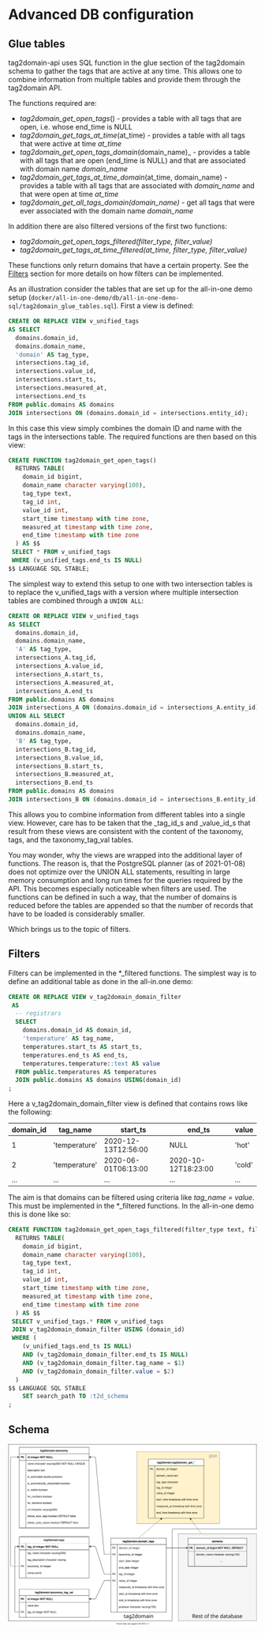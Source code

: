 # Advanced DB configuration

## Glue tables
tag2domain-api uses SQL function in the glue section of the tag2domain schema
to gather the tags that are active at any time. This allows one to combine 
information from multiple tables and provide them through the tag2domain API.

The functions required are:
+ _tag2domain_get_open_tags_() - provides a table with all tags that are open,
i.e. whose end_time is NULL
+ _tag2domain_get_tags_at_time_(at_time) - provides a table with all tags that
were active at time _at_time_
+ _tag2domain_get_open_tags_domain_(domain_name)_ - provides a table with all
tags that are open (end_time is NULL) and that are associated with domain name
_domain_name_
+ _tag2domain_get_tags_at_time_domain_(at_time, domain_name) - provides a table
with all tags that are associated with _domain_name_ and that were open at time
_at_time_
+ _tag2domain_get_all_tags_domain(domain_name)_ - get all tags that were ever
associated with the domain name _domain_name_

In addition there are also filtered versions of the first two functions:
+ _tag2domain_get_open_tags_filtered(filter_type, filter_value)_
+ _tag2domain_get_tags_at_time_filtered(at_time, filter_type, filter_value)_

These functions only return domains that have a certain property. See the
[Filters](#filters) section for more details on how filters can be implemented.

As an illustration consider the tables that are set up for the all-in-one demo
setup (`docker/all-in-one-demo/db/all-in-one-demo-sql/tag2domain_glue_tables.sql`).
First a view is defined:
``` sql
CREATE OR REPLACE VIEW v_unified_tags
AS SELECT
  domains.domain_id,
  domains.domain_name,
  'domain' AS tag_type,
  intersections.tag_id,
  intersections.value_id,
  intersections.start_ts,
  intersections.measured_at,
  intersections.end_ts
FROM public.domains AS domains
JOIN intersections ON (domains.domain_id = intersections.entity_id);
```
In this case this view simply combines the domain ID and name with the tags
in the intersections table. The required functions are then based on this view:
``` sql
CREATE FUNCTION tag2domain_get_open_tags()
  RETURNS TABLE(
    domain_id bigint,
    domain_name character varying(100),
    tag_type text,
    tag_id int,
    value_id int,
    start_time timestamp with time zone,
    measured_at timestamp with time zone,
    end_time timestamp with time zone
  ) AS $$
 SELECT * FROM v_unified_tags
 WHERE (v_unified_tags.end_ts IS NULL)
$$ LANGUAGE SQL STABLE;
```

The simplest way to extend this setup to one with two intersection tables is
to replace the v_unified_tags with a version where multiple intersection tables
are combined through a `UNION ALL`:
``` sql
CREATE OR REPLACE VIEW v_unified_tags
AS SELECT
  domains.domain_id,
  domains.domain_name,
  'A' AS tag_type,
  intersections_A.tag_id,
  intersections_A.value_id,
  intersections_A.start_ts,
  intersections_A.measured_at,
  intersections_A.end_ts
FROM public.domains AS domains
JOIN intersections_A ON (domains.domain_id = intersections_A.entity_id)
UNION ALL SELECT
  domains.domain_id,
  domains.domain_name,
  'B' AS tag_type,
  intersections_B.tag_id,
  intersections_B.value_id,
  intersections_B.start_ts,
  intersections_B.measured_at,
  intersections_B.end_ts
FROM public.domains AS domains
JOIN intersections_B ON (domains.domain_id = intersections_B.entity_id);
```
This allows you to combine information from different tables into a single
view. However, care has to be taken that the _tag_id_s and _value_id_s that
result from these views are consistent with the content of the taxonomy, tags,
and the taxonomy_tag_val tables.

You may wonder, why the views are wrapped into the additional layer of
functions. The reason is, that the PostgreSQL planner (as of 2021-01-08) does
not optimize over the UNION ALL statements, resulting in large memory
consumption and long run times for the queries required by the API. This
becomes especially noticeable when filters are used. The functions can be
defined in such a way, that the number of domains is reduced before the tables
are appended so that the number of records that have to be loaded is
considerably smaller.

Which brings us to the topic of filters.

## Filters
Filters can be implemented in the *_filtered functions. The simplest way is to
define an additional table as done in the all-in.one demo:
``` sql
CREATE OR REPLACE VIEW v_tag2domain_domain_filter
 AS
  -- registrars
  SELECT
    domains.domain_id AS domain_id,
    'temperature' AS tag_name,
    temperatures.start_ts AS start_ts,
    temperatures.end_ts AS end_ts,
    temperatures.temperature::text AS value
  FROM public.temperatures AS temperatures
  JOIN public.domains AS domains USING(domain_id)
;
```
Here a v_tag2domain_domain_filter view is defined that contains rows like the
following:

| domain_id | tag_name      | start_ts            | end_ts              | value       |
|-----------|---------------|---------------------|---------------------|-------------|
| 1         | 'temperature' | 2020-12-13T12:56:00 | NULL                | 'hot'       |
| 2         | 'temperature' | 2020-06-01T06:13:00 | 2020-10-12T18:23:00 | 'cold'      |
| ...       | ...           | ...                 | ...                 | ...         |

The aim is that domains can be filtered using criteria like
_tag_name = value_. This must be implemented in the *_filtered functions. In
the all-in-one demo this is done like so:
``` sql
CREATE FUNCTION tag2domain_get_open_tags_filtered(filter_type text, filter_value text)
  RETURNS TABLE(
    domain_id bigint,
    domain_name character varying(100),
    tag_type text,
    tag_id int,
    value_id int,
    start_time timestamp with time zone,
    measured_at timestamp with time zone,
    end_time timestamp with time zone
  ) AS $$
 SELECT v_unified_tags.* FROM v_unified_tags
 JOIN v_tag2domain_domain_filter USING (domain_id)
 WHERE (
    (v_unified_tags.end_ts IS NULL)
    AND (v_tag2domain_domain_filter.end_ts IS NULL)
    AND (v_tag2domain_domain_filter.tag_name = $1)
    AND (v_tag2domain_domain_filter.value = $2)
  )
$$ LANGUAGE SQL STABLE
    SET search_path TO :t2d_schema
;
```



## Schema
![EER Diagram](../static/schema.svg)
